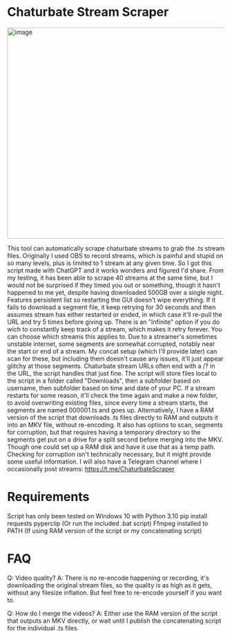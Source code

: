 # Chaturbate Stream Scraper
<img width="825" height="488" alt="image" src="https://github.com/user-attachments/assets/549c833c-747e-4852-bf43-c8f37fa680ef" />

This tool can automatically scrape chaturbate streams to grab the .ts stream files.
Originally I used OBS to record streams, which is painful and stupid on so many levels, plus is limited to 1 stream at any given time. So I got this script made with ChatGPT and it works wonders and figured I'd share.
From my testing, it has been able to scrape 40 streams at the same time, but I would not be surprised if they timed you out or something, though it hasn't happened to me yet, despite having downloaded 500GB over a single night.
Features persistent list so restarting the GUI doesn't wipe everything. If it fails to download a segment file, it keep retrying for 30 seconds and then assumes stream has either restarted or ended, in which case it'll re-pull the URL and try 5 times before giving up.
There is an "Infinite" option if you do wich to constantly keep track of a stream, which makes it retry forever. You can choose which streams this applies to.
Due to a streamer's sometimes unstable internet, some segments are somewhat corrupted, notably near the start or end of a stream. My concat setup (which I'll provide later) can scan for these, but including them doesn't cause any issues, it'll just appear glitchy at those segments.
Chaturbate stream URLs often end with a /? in the URL, the script handles that just fine.
The script will store files local to the script in a folder called "Downloads", then a subfolder based on username, then subfolder based on time and date of your PC.
If a stream restarts for some reason, it'll check the time again and make a new folder, to avoid overwriting existing files, since every time a stream starts, the segments are named 000001.ts and goes up.
Alternatively, I have a RAM version of the script that downloads .ts files directly to RAM and outputs it into an MKV file, without re-encoding.
It also has options to scan, segments for corruption, but that requires having a temporary directory so the segments get put on a drive for a split second before merging into the MKV. Though one could set up a RAM disk and have it use that as a temp path.
Checking for corruption isn't technically necessary, but it might provide some useful information.
I will also have a Telegram channel where I occasionally post streams: https://t.me/ChaturbateScraper


# Requirements
Script has only been tested on Windows 10 with Python 3.10
pip install requests pyperclip (Or run the included .bat script)
Ffmpeg installed to PATH (If using RAM version of the script or my concatenating script)


# FAQ
Q: Video quality?
A: There is no re-encode happening or recording, it's downloading the original stream files, so the quality is as high as it gets, without any filesize inflation.
But feel free to re-encode yourself if you want to.

Q: How do I merge the videos?
A: Either use the RAM version of the script that outputs an MKV directly, or wait until I publish the concatenating script for the individual .ts files.
